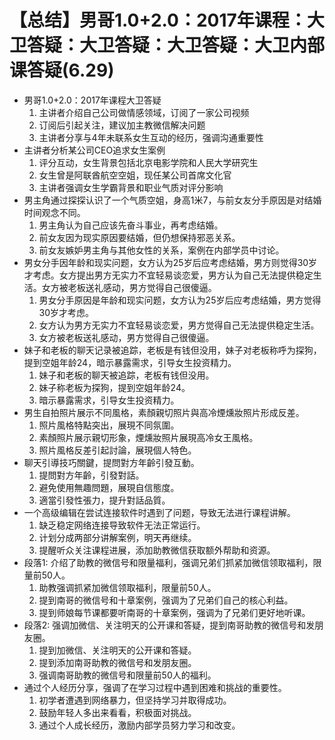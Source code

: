 # 【总结】男哥1.0+2.0：2017年课程：大卫答疑：大卫答疑：大卫答疑：大卫内部课答疑(6.29)

-   男哥1.0+2.0：2017年课程大卫答疑
    1.  主讲者介绍自己公司做情感领域，订阅了一家公司视频
    2.  订阅后引起关注，建议加主教微信解决问题
    3.  主讲者分享与4年未联系女生互动的经历，强调沟通重要性
-   主讲者分析某公司CEO追求女生案例
    1.  评分互动，女生背景包括北京电影学院和人民大学研究生
    2.  女生曾是阿联酋航空空姐，现任某公司首席文化官
    3.  主讲者强调女生学霸背景和职业气质对评分影响
-   男主角通过探探认识了一个气质空姐，身高1米7，与前女友分手原因是对结婚时间观念不同。
    1.  男主角认为自己应该先奋斗事业，再考虑结婚。
    2.  前女友因为现实原因要结婚，但仍想保持邪恶关系。
    3.  前女友嫉妒男主角与其他女性的关系，案例在内部学员中讨论。
-   男女分手因年龄和现实问题，女方认为25岁后应考虑结婚，男方则觉得30岁才考虑。女方提出男方无实力不宜轻易谈恋爱，男方认为自己无法提供稳定生活。女方被老板送礼感动，男方觉得自己很傻逼。
    1.  男女分手原因是年龄和现实问题，女方认为25岁后应考虑结婚，男方觉得30岁才考虑。
    2.  女方认为男方无实力不宜轻易谈恋爱，男方觉得自己无法提供稳定生活。
    3.  女方被老板送礼感动，男方觉得自己很傻逼。
-   妹子和老板的聊天记录被追踪，老板是有钱但没用，妹子对老板称呼为探狗，提到空姐年龄24，暗示暴露需求，引导女生投资精力。
    1.  妹子和老板的聊天被追踪，老板有钱但没用。
    2.  妹子称老板为探狗，提到空姐年龄24。
    3.  暗示暴露需求，引导女生投资精力。
-   男生自拍照片展示不同風格，素顏親切照片與高冷煙燻妝照片形成反差。
    1.  照片風格特點突出，展現不同氛圍。
    2.  素顏照片展示親切形象，煙燻妝照片展現高冷女王風格。
    3.  照片風格反差引起討論，展現個人特色。
-   聊天引導技巧關鍵，提問對方年齡引發互動。
    1.  提問對方年齡，引發對話。
    2.  避免使用無趣問題，展現自信態度。
    3.  適當引發性張力，提升對話品質。
-   一个高级编辑在尝试连接软件时遇到了问题，导致无法进行课程讲解。
    1.  缺乏稳定网络连接导致软件无法正常运行。
    2.  计划分成两部分讲解案例，明天再继续。
    3.  提醒听众关注课程进展，添加助教微信获取额外帮助和资源。
-   段落1: 介绍了助教的微信号和限量福利，强调兄弟们抓紧加微信领取福利，限量前50人。
    1.  助教强调抓紧加微信领取福利，限量前50人。
    2.  提到南哥的微信号和十章案例，强调为了兄弟们自己的核心利益。
    3.  提到师娘每节课都要听南哥的十章案例，强调为了兄弟们更好地听课。
-   段落2: 强调加微信、关注明天的公开课和答疑，提到南哥助教的微信号和发朋友圈。
    1.  提到加微信、关注明天的公开课和答疑。
    2.  提到添加南哥助教的微信号和发朋友圈。
    3.  强调南哥助教的微信号和限量前50人的福利。
-   通过个人经历分享，强调了在学习过程中遇到困难和挑战的重要性。
    1.  初学者遭遇到网络暴力，但坚持学习并取得成功。
    2.  鼓励年轻人多出来看看，积极面对挑战。
    3.  通过个人成长经历，激励内部学员努力学习和改变。